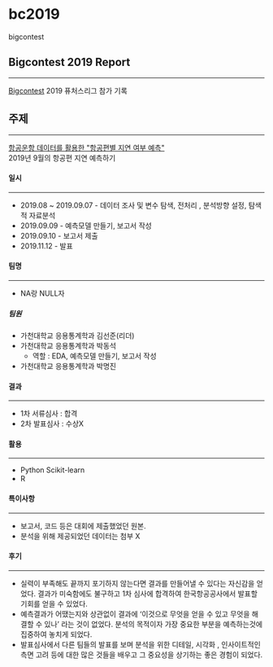 # bc2019
 bigcontest

## Bigcontest 2019 Report
-------------------------------


[Bigcontest](https://bigcontest.or.kr/community/view.php?No=58&gubun=notice&keyfield=&keyword=&page=3&keyCate=) 2019 퓨처스리그 참가 기록


  
## 주제
---------------------------------
  
[항공운항 데이터를 활용한 "항공편별 지연 여부 예측"](https://www.bigcontest.or.kr/introduce/history2019.php)  
2019년 9월의 항공편 지연 예측하기
  
#### 일시
----------------------------------
* 2019.08 ~ 2019.09.07 - 데이터 조사 및 변수 탐색, 전처리 , 분석방향 설정, 탐색적 자료분석
* 2019.09.09 - 예측모델 만들기, 보고서 작성
* 2019.09.10 - 보고서 제출
* 2019.11.12 - 발표

#### 팀명
----------------------------------
* NA랑 NULL자

##### 팀원
* 가천대학교 응용통계학과 김선준(리더)
* 가천대학교 응용통계학과 박동석
	* 역할 : EDA, 예측모델 만들기, 보고서 작성
* 가천대학교 응용통계학과 박명진

#### 결과
----------------------------------
* 1차 서류심사 : 합격
* 2차 발표심사 : 수상X

#### 활용
---------------------------------
* Python Scikit-learn
* R

#### 특이사항
---------------------------------
* 보고서, 코드 등은 대회에 제출했었던 원본.
* 분석을 위해 제공되었던 데이터는 첨부 X

#### 후기
---------------------------------
* 실력이 부족해도 끝까지 포기하지 않는다면 결과를 만들어낼 수 있다는 자신감을 얻었다. 결과가 미숙함에도 불구하고 1차 심사에 합격하여 한국항공공사에서 발표할 기회를 얻을 수 있었다.
* 예측결과가 어땠는지와 상관없이 결과에 ‘이것으로 무엇을 얻을 수 있고 무엇을 해결할 수 있나’ 라는 것이 없었다. 분석의 목적이자 가장 중요한 부분을 예측하는것에 집중하여 놓치게 되었다.
* 발표심사에서 다른 팀들의 발표를 보며 분석을 위한 디테일, 시각화 , 인사이트적인 측면 고려 등에 대한 많은 것들을 배우고 그 중요성을 상기하는 좋은 경험이 되었다.

